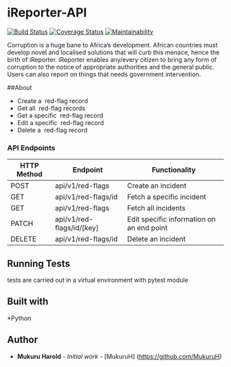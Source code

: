 # iReporter-API #

[![Build Status](https://travis-ci.com/MukuruH/iReporter-API.svg?branch=tests_branch)](https://travis-ci.com/MukuruH/iReporter-API) [![Coverage Status](https://coveralls.io/repos/github/MukuruH/iReporter-API/badge.svg?branch=tests_branch)](https://coveralls.io/github/MukuruH/iReporter-API?branch=tests_branch) [![Maintainability](https://api.codeclimate.com/v1/badges/a4126b08926933948681/maintainability)](https://codeclimate.com/github/MukuruH/iReporter-API/maintainability)



Corruption is a huge bane to Africa’s development. African countries must develop novel and
localised solutions that will curb this menace, hence the birth of iReporter. iReporter enables
any/every citizen to bring any form of corruption to the notice of appropriate authorities and the general public. Users can also report on things that needs government intervention.

##About
- Create a ​ red-flag​​ record
- Get all ​ red-flag​​ records
- Get a specific ​ red-flag​​ record
- Edit a specific ​ red-flag​​ record
- Delete a ​ red-flag​​ record


### API Endpoints

HTTP Method|Endpoint|Functionality
-----------|--------|-------------
POST|api/v1/red-flags|Create an incident
GET|api/v1/red-flags/id|Fetch a specific incident
GET|api/v1/red-flags|Fetch all incidents
PATCH|api/v1/red-flags/id/[key]|Edit specific information on an end point
DELETE|api/v1/red-flags/id|Delete an incident

## Running Tests
tests are carried out in a virtual environment with pytest module


## Built with
*Python

## Author
* **Mukuru Harold** - *Initial work* - [MukuruH]
(https://github.com/MukuruH)